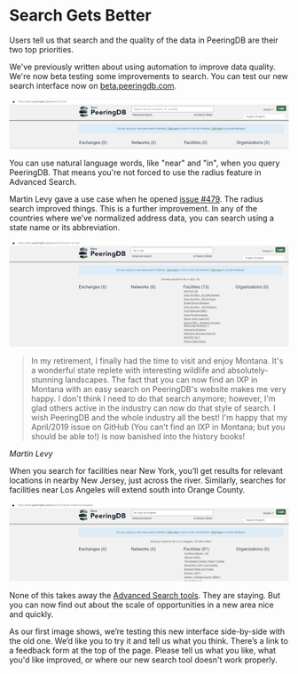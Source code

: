 # Search Gets Better

Users tell us that search and the quality of the data in PeeringDB are their two top priorities.

We've previously written about using automation to improve data quality. We're now beta testing some improvements to search. You can test our new search interface now on [beta.peeringdb.com](https://beta.peeringdb.com/search/v2?q=).

![New search screenshot on beta](images/beta_search_v2.png)

You can use natural language words, like "near" and "in", when you query PeeringDB. That means you're not forced to use the radius feature in Advanced Search.

Martin Levy gave a use case when he opened [issue #479](https://github.com/peeringdb/peeringdb/issues/479). The radius search improved things. This is a further improvement. In any of the countries where we’ve normalized address data, you can search using a state name or its abbreviation. 

![Search for facility in Queensland, Australia](images/beta_search_fac_in_qld.png)

>In my retirement, I finally had the time to visit and enjoy Montana. It's a wonderful state replete with interesting wildlife and absolutely-stunning landscapes. The fact that you can now find an IXP in Montana with an easy search on PeeringDB's website makes me very happy. I don't think I need to do that search anymore; however, I'm glad others active in the industry can now do that style of search. I wish PeeringDB and the whole industry all the best! I'm happy that my April/2019 issue on GitHub (You can’t find an IXP in Montana; but you should be able to!) is now banished into the history books!
>
 *Martin Levy*

When you search for facilities near New York, you’ll get results for relevant locations in nearby New Jersey, just across the river. Similarly, searches for facilities near Los Angeles will extend south into Orange County.

![Search for facility near Los Angeles, California](images/beta_search_fac_near_la.png)

None of this takes away the [Advanced Search tools](https://www.peeringdb.com/advanced_search). They are staying. But you can now find out about the scale of opportunities in a new area nice and quickly.

As our first image shows, we’re testing this new interface side-by-side with the old one. We’d like you to try it and tell us what you think. There’s a link to a feedback form at the top of the page. Please tell us what you like, what you'd like improved, or where our new search tool doesn't work properly.